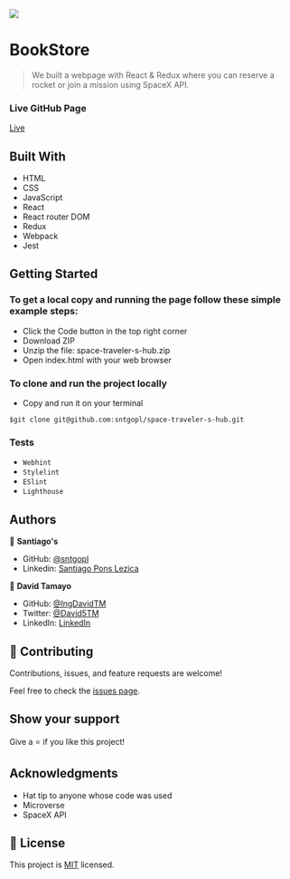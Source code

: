 ![](https://img.shields.io/badge/Microverse-blueviolet)

# BookStore

> We built a webpage with React & Redux where you can reserve a rocket or join a mission using SpaceX API.

### Live GitHub Page
[Live](https://dainty-froyo-09035f.netlify.app)

## Built With

- HTML
- CSS
- JavaScript
- React
- React router DOM
- Redux
- Webpack
- Jest

## Getting Started

### To get a local copy and running the page follow these simple example steps:
- Click the Code button in the top right corner
- Download ZIP
- Unzip the file: space-traveler-s-hub.zip
- Open index.html with your web browser
### To clone and run the project locally
- Copy and run it on your terminal
```
$git clone git@github.com:sntgopl/space-traveler-s-hub.git
```

### Tests
- `Webhint`
- `Stylelint`
- `ESlint`
- `Lighthouse`

## Authors

👤 **Santiago's**
- GitHub: [@sntgopl](https://github.com/sntgopl)
- Linkedin: [Santiago Pons Lezica](https://www.linkedin.com/in/santiago-pons-lezica-923747241/)

👤 **David Tamayo**

- GitHub: [@IngDavidTM](https://github.com/IngDavidTM)
- Twitter: [@David5TM](https://twitter.com/David5TM)
- LinkedIn: [LinkedIn](https://www.linkedin.com/in/ing-david-tamayo)


## 🤝 Contributing

Contributions, issues, and feature requests are welcome!

Feel free to check the [issues page](../../issues/).

## Show your support

Give a ⭐️ if you like this project!

## Acknowledgments

- Hat tip to anyone whose code was used
- Microverse
- SpaceX API

## 📝 License

This project is [MIT](./LICENSE) licensed.
